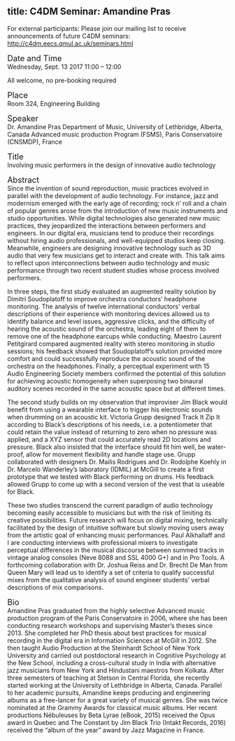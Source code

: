 title: C4DM Seminar: Amandine Pras
-----------------

<p>For external participants: Please join our mailing list to receive announcements of future C4DM seminars: <a href="http://c4dm.eecs.qmul.ac.uk/seminars.html">http://c4dm.eecs.qmul.ac.uk/seminars.html</a></p>

<span style="font-size: 130%;">Date and Time</span></br>
Wednesday, Sept. 13 2017
11:00 – 12:00

All welcome, no pre-booking required

<span style="font-size: 130%;">Place</span></br>
Room 324, Engineering Building

<span style="font-size: 130%;">Speaker</span></br>
Dr. Amandine Pras
Department of Music, University of Lethbridge, Alberta, Canada
Advanced music production Program (FSMS), Paris Conservatoire (CNSMDP), France

<span style="font-size: 130%;">Title</span></br>
Involving music performers in the design of innovative audio technology

<span style="font-size: 130%;">Abstract</span></br>
Since the invention of sound reproduction, music practices evolved in parallel with the development of audio technology. For instance, jazz and modernism emerged with the early age of recording; rock n’ roll and a chain of popular genres arose from the introduction of new music instruments and studio opportunities. While digital technologies also generated new music practices, they jeopardized the interactions between performers and engineers. In our digital era, musicians tend to produce their recordings without hiring audio professionals, and well-equipped studios keep closing. Meanwhile, engineers are designing innovative technology such as 3D audio that very few musicians get to interact and create with. This talk aims to reflect upon interconnections between audio technology and music performance through two recent student studies whose process involved performers.

In three steps, the first study evaluated an augmented reality solution by Dimitri Soudoplatoff to improve orchestra conductors’ headphone monitoring. The analysis of twelve international conductors’ verbal descriptions of their experience with monitoring devices allowed us to identify balance and level issues, aggressive clicks, and the difficulty of hearing the acoustic sound of the orchestra, leading eight of them to remove one of the headphone earcups while conducting. Maestro Laurent Petitgirard compared augmented reality with stereo monitoring in studio sessions; his feedback showed that Soudoplatoff’s solution provided more comfort and could successfully reproduce the acoustic sound of the orchestra on the headphones. Finally, a perceptual experiment with 15 Audio Engineering Society members confirmed the potential of this solution for achieving acoustic homogeneity when superposing two binaural auditory scenes recorded in the same acoustic space but at different times.

The second study builds on my observation that improviser Jim Black would benefit from using a wearable interface to trigger his electronic sounds when drumming on an acoustic kit. Victoria Grupp designed Track It Zip It according to Black’s descriptions of his needs, i.e. a potentiometer that could retain the value instead of returning to zero when no pressure was applied, and a XYZ sensor that could accurately read 2D locations and pressure. Black also insisted that the interface should fit him well, be water-proof, allow for movement flexibility and handle stage use. Grupp collaborated with designers Dr. Mailis Rodrigues and Dr. Rodolphe Koehly in Dr. Marcelo Wanderley’s laboratory (IDMIL) at McGill to create a first prototype that we tested with Black performing on drums. His feedback allowed Grupp to come up with a second version of the vest that is useable for Black.

These two studies transcend the current paradigm of audio technology becoming easily accessible to musicians but with the risk of limiting its creative possibilities. Future research will focus on digital mixing, technically facilitated by the design of intuitive software but slowly moving users away from the artistic goal of enhancing music performances. Paul Alkhallaff and I are conducting interviews with professional mixers to investigate perceptual differences in the musical discourse between summed tracks in vintage analog consoles (Neve 8088 and SSL 4000 G+) and in Pro Tools. A forthcoming collaboration with Dr. Joshua Reiss and Dr. Brecht De Man from Queen Mary will lead us to identify a set of criteria to qualify successful mixes from the qualitative analysis of sound engineer students’ verbal descriptions of mix comparisons.

<span style="font-size: 130%;">Bio</span></br>
Amandine Pras graduated from the highly selective Advanced music production program of the Paris Conservatoire in 2006, where she has been conducting research workshops and supervising Master’s theses since 2013. She completed her PhD thesis about best practices for musical recording in the digital era in Information Sciences at McGill in 2012. She then taught Audio Production at the Steinhardt School of New York University and carried out postdoctoral research in Cognitive Psychology at the New School, including a cross-cultural study in India with alternative jazz musicians from New York and Hindustani maestros from Kolkata. After three semesters of teaching at Stetson in Central Florida, she recently started working at the University of Lethbridge in Alberta, Canada. Parallel to her academic pursuits, Amandine keeps producing and engineering albums as a free-lancer for a great variety of musical genres. She was twice nominated at the Grammy Awards for classical music albums. Her recent productions Nébuleuses by Beta Lyrae (eBook, 2015) received the Opus award in Quebec and The Constant by Jim Black Trio (Intakt Records, 2016) received the “album of the year” award by Jazz Magazine in France.
